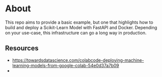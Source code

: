 # About

This repo aims to provide a basic example, but one that highlights how to build and deploy a Scikit-Learn Model with FastAPI and Docker.  Depending on your use-case, this infrastructure can go a long way in production.




## Resources

- https://towardsdatascience.com/colabcode-deploying-machine-learning-models-from-google-colab-54e0d37a7b09
- 
